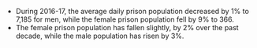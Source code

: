 * During 2016-17, the average daily prison population decreased by 1% to 7,185 for men, while the female prison population fell by 9% to 366.
* The female prison population has fallen slightly, by 2% over the past decade, while the male population has risen by 3%.
